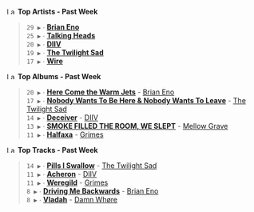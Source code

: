 <!--START_LASTFM_ARTISTS:{"period": "7day", "rows": 5}-->
<a href="https://last.fm" target="_blank"><img src="https://user-images.githubusercontent.com/17434202/215290617-e793598d-d7c9-428f-9975-156db1ba89cc.svg" alt="Last.fm Logo" width="18" height="13"/></a> **Top Artists - Past Week**

> `29 ▶️` ∙ **[Brian Eno](https://www.last.fm/music/Brian+Eno)**<br/>
> `25 ▶️` ∙ **[Talking Heads](https://www.last.fm/music/Talking+Heads)**<br/>
> `20 ▶️` ∙ **[DIIV](https://www.last.fm/music/DIIV)**<br/>
> `19 ▶️` ∙ **[The Twilight Sad](https://www.last.fm/music/The+Twilight+Sad)**<br/>
> `17 ▶️` ∙ **[Wire](https://www.last.fm/music/Wire)**<br/>
<!--END_LASTFM_ARTISTS-->

<!--START_LASTFM_ALBUMS:{"period": "7day", "rows": 5}-->
<a href="https://last.fm" target="_blank"><img src="https://user-images.githubusercontent.com/17434202/215290617-e793598d-d7c9-428f-9975-156db1ba89cc.svg" alt="Last.fm Logo" width="18" height="13"/></a> **Top Albums - Past Week**

> `20 ▶️` ∙ **[Here Come the Warm Jets](https://www.last.fm/music/Brian+Eno/Here+Come+the+Warm+Jets)** - [Brian Eno](https://www.last.fm/music/Brian+Eno)<br/>
> `17 ▶️` ∙ **[Nobody Wants To Be Here & Nobody Wants To Leave](https://www.last.fm/music/The+Twilight+Sad/Nobody+Wants+To+Be+Here+&+Nobody+Wants+To+Leave)** - [The Twilight Sad](https://www.last.fm/music/The+Twilight+Sad)<br/>
> `14 ▶️` ∙ **[Deceiver](https://www.last.fm/music/DIIV/Deceiver)** - [DIIV](https://www.last.fm/music/DIIV)<br/>
> `13 ▶️` ∙ **[SMOKE FILLED THE ROOM, WE SLEPT](https://www.last.fm/music/Mellow+Grave/SMOKE+FILLED+THE+ROOM,+WE+SLEPT)** - [Mellow Grave](https://www.last.fm/music/Mellow+Grave)<br/>
> `11 ▶️` ∙ **[Halfaxa](https://www.last.fm/music/Grimes/Halfaxa)** - [Grimes](https://www.last.fm/music/Grimes)<br/>
<!--END_LASTFM_ALBUMS-->

<!--START_LASTFM_TRACKS:{"period": "7day", "rows": 5}-->
<a href="https://last.fm" target="_blank"><img src="https://user-images.githubusercontent.com/17434202/215290617-e793598d-d7c9-428f-9975-156db1ba89cc.svg" alt="Last.fm Logo" width="18" height="13"/></a> **Top Tracks - Past Week**

> `14 ▶️` ∙ **[Pills I Swallow](https://www.last.fm/music/The+Twilight+Sad/_/Pills+I+Swallow)** - [The Twilight Sad](https://www.last.fm/music/The+Twilight+Sad)<br/>
> `11 ▶️` ∙ **[Acheron](https://www.last.fm/music/DIIV/_/Acheron)** - [DIIV](https://www.last.fm/music/DIIV)<br/>
> `11 ▶️` ∙ **[Weregild](https://www.last.fm/music/Grimes/_/Weregild)** - [Grimes](https://www.last.fm/music/Grimes)<br/>
> `8 ▶️` ∙ **[Driving Me Backwards](https://www.last.fm/music/Brian+Eno/_/Driving+Me+Backwards)** - [Brian Eno](https://www.last.fm/music/Brian+Eno)<br/>
> `8 ▶️` ∙ **[Vladah](https://www.last.fm/music/Damn+Wh%C3%B8re/_/Vladah)** - [Damn Whøre](https://www.last.fm/music/Damn+Wh%C3%B8re)<br/>
<!--END_LASTFM_TRACKS-->